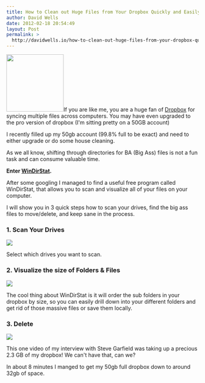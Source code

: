 ```yaml
---
title: How to Clean out Huge Files from Your Dropbox Quickly and Easily (On Windows)
author: David Wells
date: 2012-02-18 20:54:49
layout: Post
permalink: >
  http://davidwells.io/how-to-clean-out-huge-files-from-your-dropbox-quickly-and-easily-on-windows/
---
```

<img class="alignright size-thumbnail wp-image-4066" title="dropbox" src="https://s3-us-west-2.amazonaws.com/assets.davidwells.io/legacy/2012/02/dropbox-150x150.png" alt="" width="150" height="150" />If you are like me, you are a huge fan of <a href="http://db.tt/YG20S45">Dropbox</a> for syncing multiple files across computers. You may have even upgraded to the pro version of dropbox (I'm sitting pretty on a 50GB account)
<div class="LessonContent">
<div class="LessonSummary">

I recently filled up my 50gb account (99.8% full to be exact) and need to either upgrade or do some house cleaning.

As we all know, shifting through directories for BA (Big Ass) files is not a fun task and can consume valuable time.

<strong>Enter <a href="http://windirstat.info/">WinDirStat</a>.</strong>

After some googling I managed to find a useful free program called WinDirStat, that allows you to scan and visualize all of your files on your computer.

I will show you in 3 quick steps how to scan your drives, find the big ass files to move/delete, and keep sane in the process.

</div>
<div class="LessonStep top">
<h3 class="StepTitle">1. Scan Your Drives</h3>
<div class="StepImage"> <img src="https://s3-us-west-2.amazonaws.com/assets.davidwells.io/legacy/2012/02/scan-directories-for-size.png"/></div>
<div class="StepInstructions">

Select which drives you want to scan.

</div>
</div>
<div class="LessonStep top">
<h3 class="StepTitle">2. Visualize the size of Folders &amp; Files</h3>
<div class="StepImage"> <img src="https://s3-us-west-2.amazonaws.com/assets.davidwells.io/legacy/2012/02/Visualize-the-size-of-Folders-Files.png"/></div>
<div class="StepInstructions">

The cool thing about WinDirStat is it will order the sub folders in your dropbox by size, so you can easily drill down into your different folders and get rid of those massive files or save them locally.

</div>
</div>
<div class="LessonStep top">
<h3 class="StepTitle">3. Delete</h3>
<div class="StepImage"> <img src="https://s3-us-west-2.amazonaws.com/assets.davidwells.io/legacy/2012/02/delete-dropbox-files-quickly.png"/></div>
<div class="StepInstructions">

This one video of my interview with Steve Garfield was taking up a precious 2.3 GB of my dropbox! We can't have that, can we?

In about 8 minutes I manged to get my 50gb full dropbox down to around 32gb of space.

</div>
</div>
</div>
&nbsp;
